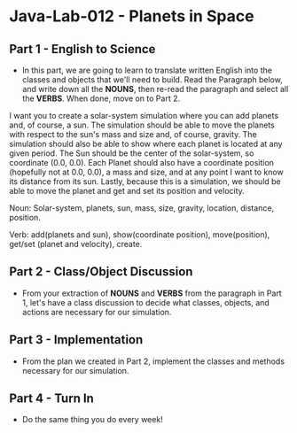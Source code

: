 # Java-Lab-012 - Planets in Space

## Part 1 - English to Science

* In this part, we are going to learn to translate written English into the classes and objects that we'll need to build. Read the Paragraph below, and write down all the **NOUNS**, then re-read the paragraph and select all the **VERBS**. When done, move on to Part 2.

I want you to create a solar-system simulation where you can add planets and, of course, a sun. The simulation should be able to move the planets with respect to the sun's mass and size and, of course, gravity. The simulation should also be able to show where each planet is located at any given period. The Sun should be the center of the solar-system, so coordinate (0.0, 0.0). Each Planet should also have a coordinate position (hopefully not at 0.0, 0.0), a mass and size, and at any point I want to know its distance from its sun. Lastly, because this is a simulation, we should be able to move the planet and get and set its position and velocity.


Noun: Solar-system, planets, sun, mass, size, gravity, location, distance, position.


Verb: add(planets and sun), show(coordinate position), move(position), get/set (planet and velocity), create.
## Part 2 - Class/Object Discussion

* From your extraction of **NOUNS** and **VERBS** from the paragraph in Part 1, let's have a class discussion to decide what classes, objects, and actions are necessary for our simulation.

## Part 3 - Implementation

* From the plan we created in Part 2, implement the classes and methods necessary for our simulation.

## Part 4 - Turn In

* Do the same thing you do every week!
